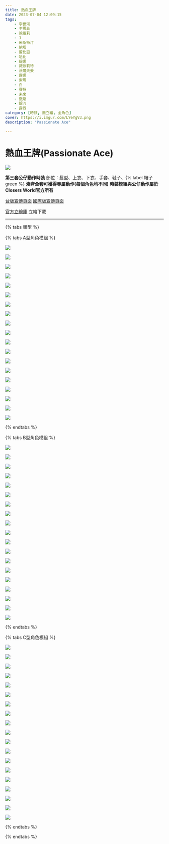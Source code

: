 ```yaml
---
title: 熱血王牌
date: 2023-07-04 12:09:15
tags:
    - 李世河
    - 李雪菲
    - 徐維莉
    - J
    - 米斯特汀
    - 納塔
    - 蕾比亞
    - 哈比
    - 緹娜
    - 薇歐莉特
    - 沃爾夫姜
    - 露娜
    - 索瑪
    - 白
    - 賽特
    - 未來
    - 徹斯
    - 銀河
    - 露西
category: [時裝, 無立繪, 全角色]
cover: https://i.imgur.com/LYeYgV3.png
description: "Passionate Ace"

---
```

# 熱血王牌(Passionate Ace)

![](https://i.imgur.com/LYeYgV3l.png)

**第三套公仔動作時裝**
部位：髮型、上衣、下衣、手套、鞋子、{% label 帽子 green %}
**湊齊全套可獲得專屬動作(每個角色均不同)**
**時裝模組與公仔動作屬於Closers World官方所有**

[台版宣傳頁面](https://www.closers.com.tw/news/%E7%86%B1%E8%BE%A3%E8%BE%A3%E7%9A%84%E5%A4%8F%E5%A4%A9%EF%BC%81%E7%A9%BF%E4%B8%8A%E5%85%A8%E6%96%B0%E6%99%82%E8%A3%9D%E6%88%90%E7%82%BA%E3%80%8C%E7%86%B1%E8%A1%80%E7%8E%8B%E7%89%8C%E3%80%8D-106)
[國際版宣傳頁面](https://www.closersonline.com/news/passionate-ace-imperial-guard-transmitters-755)


[官方立繪庫](https://www.naddic.co.kr/ko/game/cls/fansitekit)
立繪下載

---

{% tabs 類型 %}
<!-- tab 模組A型-->
{% tabs A型角色模組 %}
<!-- tab 李世河(Seha)-->
[![](https://i.imgur.com/dy5oGq5h.png)](https://i.imgur.com/dy5oGq5.png)
<!-- endtab -->
<!-- tab 李雪菲(Seulbi)-->
[![](https://i.imgur.com/q5qhVGKh.png)](https://i.imgur.com/q5qhVGK.png)
<!-- endtab -->
<!-- tab 徐維莉(Yuri)-->
[![](https://i.imgur.com/OhVWfgQh.png)](https://i.imgur.com/OhVWfgQ.png)
<!-- endtab -->
<!-- tab J-->
[![](https://i.imgur.com/wA3gCz9h.png)](https://i.imgur.com/wA3gCz9.png)
<!-- endtab -->
<!-- tab 米斯特汀(Tein)-->
[![](https://i.imgur.com/AFLs2qRh.png)](https://i.imgur.com/AFLs2qR.png)
<!-- endtab -->
<!-- tab 納塔(Nata)-->
[![](https://i.imgur.com/Bp0IUMCh.png)](https://i.imgur.com/Bp0IUMC.png)
<!-- endtab -->
<!-- tab 蕾比雅(Levia)-->
[![](https://i.imgur.com/gUojkf8h.png)](https://i.imgur.com/gUojkf8.png)
<!-- endtab -->
<!-- tab 哈比(Harpy)-->
[![](https://i.imgur.com/owknDYkh.png)](https://i.imgur.com/owknDYk.png)
<!-- endtab -->
<!-- tab 緹娜(Tina)-->
[![](https://i.imgur.com/MWWE2UPh.png)](https://i.imgur.com/MWWE2UP.png)
<!-- endtab -->
<!-- tab 薇歐莉特(Violet)-->
[![](https://i.imgur.com/AbIViMrh.png)](https://i.imgur.com/AbIViMr.png)
<!-- endtab -->
<!-- tab 沃爾夫姜(Wolfgang)-->
[![](https://i.imgur.com/neK6Fh8h.png)](https://i.imgur.com/neK6Fh8.png)
<!-- endtab -->
<!-- tab 露娜(Luna)-->
[![](https://i.imgur.com/dzJSF7uh.png)](https://i.imgur.com/dzJSF7u.png)
<!-- endtab -->
<!-- tab 索瑪(Soma)-->
[![](https://i.imgur.com/zaA6jKQh.png)](https://i.imgur.com/zaA6jKQ.png)
<!-- endtab -->
<!-- tab 白(Bai)-->
[![](https://i.imgur.com/N8XrzKZh.png)](https://i.imgur.com/N8XrzKZ.png)
<!-- endtab -->
<!-- tab 賽特(Seth)-->
[![](https://i.imgur.com/a0qY4R1h.png)](https://i.imgur.com/a0qY4R1.png)
<!-- endtab -->
<!-- tab 未來(Mirae)-->
[![](https://i.imgur.com/EjJ2xJTh.png)](https://i.imgur.com/EjJ2xJT.png)
<!-- endtab -->
<!-- tab 徹斯(Chulsoo)-->
[![](https://i.imgur.com/Y28hB2Zh.png)](https://i.imgur.com/Y28hB2Z.png)
<!-- endtab -->
<!-- tab 銀河(Eunha)-->
[![](https://i.imgur.com/oDMwLWjh.png)](https://i.imgur.com/oDMwLWj.png)
<!-- endtab -->
<!-- tab 露西(Lucy)-->
[![](https://i.imgur.com/2ylGuv9h.png)](https://i.imgur.com/2ylGuv9.png)
<!-- endtab -->
{% endtabs %}
<!-- endtab -->

<!-- tab 模組B型-->
{% tabs B型角色模組 %}
<!-- tab 李世河(Seha)-->
[![](https://i.imgur.com/LSRS5uxh.png)](https://i.imgur.com/LSRS5ux.png)
<!-- endtab -->
<!-- tab 李雪菲(Seulbi)-->
[![](https://i.imgur.com/Q5kw0j9h.png)](https://i.imgur.com/Q5kw0j9.png)
<!-- endtab -->
<!-- tab 徐維莉(Yuri)-->
[![](https://i.imgur.com/o8lOTWlh.png)](https://i.imgur.com/o8lOTWl.png)
<!-- endtab -->
<!-- tab J-->
[![](https://i.imgur.com/eMh8xE5h.png)](https://i.imgur.com/eMh8xE5.png)
<!-- endtab -->
<!-- tab 米斯特汀(Tein)-->
[![](https://i.imgur.com/ADB558Uh.png)](https://i.imgur.com/ADB558U.png)
<!-- endtab -->
<!-- tab 納塔(Nata)-->
[![](https://i.imgur.com/dh5WsITh.png)](https://i.imgur.com/dh5WsIT.png)
<!-- endtab -->
<!-- tab 蕾比雅(Levia)-->
[![](https://i.imgur.com/R5WA9Ewh.png)](https://i.imgur.com/R5WA9Ew.png)
<!-- endtab -->
<!-- tab 哈比(Harpy)-->
[![](https://i.imgur.com/BJIf1j8h.png)](https://i.imgur.com/BJIf1j8.png)
<!-- endtab -->
<!-- tab 緹娜(Tina)-->
[![](https://i.imgur.com/vTVIrw6h.png)](https://i.imgur.com/vTVIrw6.png)
<!-- endtab -->
<!-- tab 薇歐莉特(Violet)-->
[![](https://i.imgur.com/lfVxtKYh.png)](https://i.imgur.com/lfVxtKY.png)
<!-- endtab -->
<!-- tab 沃爾夫姜(Wolfgang)-->
[![](https://i.imgur.com/vi65yHxh.png)](https://i.imgur.com/vi65yHx.png)
<!-- endtab -->
<!-- tab 露娜(Luna)-->
[![](https://i.imgur.com/pnb3gz6h.png)](https://i.imgur.com/pnb3gz6.png)
<!-- endtab -->
<!-- tab 索瑪(Soma)-->
[![](https://i.imgur.com/iuN24Uih.png)](https://i.imgur.com/iuN24Ui.png)
<!-- endtab -->
<!-- tab 白(Bai)-->
[![](https://i.imgur.com/fPbhCEah.png)](https://i.imgur.com/fPbhCEa.png)
<!-- endtab -->
<!-- tab 賽特(Seth)-->
[![](https://i.imgur.com/MTq2BDvh.png)](https://i.imgur.com/MTq2BDv.png)
<!-- endtab -->
<!-- tab 未來(Mirae)-->
[![](https://i.imgur.com/Xego8XUh.png)](https://i.imgur.com/Xego8XU.png)
<!-- endtab -->
<!-- tab 徹斯(Chulsoo)-->
[![](https://i.imgur.com/HY9VY0Mh.png)](https://i.imgur.com/HY9VY0M.png)
<!-- endtab -->
<!-- tab 銀河(Eunha)-->
[![](https://i.imgur.com/ddRhKzkh.png)](https://i.imgur.com/ddRhKzk.png)
<!-- endtab -->
<!-- tab 露西(Lucy)-->
[![](https://i.imgur.com/LQPmsjKh.png)](https://i.imgur.com/LQPmsjK.png)
<!-- endtab -->
{% endtabs %}
<!-- endtab -->

<!-- tab 模組C型-->
{% tabs C型角色模組 %}
<!-- tab 李世河(Seha)-->
[![](https://i.imgur.com/9o7dXuQh.png)](https://i.imgur.com/9o7dXuQ.png)
<!-- endtab -->
<!-- tab 李雪菲(Seulbi)-->
[![](https://i.imgur.com/YZzggmXh.png)](https://i.imgur.com/YZzggmX.png)
<!-- endtab -->
<!-- tab 徐維莉(Yuri)-->
[![](https://i.imgur.com/xXsK74Ih.png)](https://i.imgur.com/xXsK74I.png)
<!-- endtab -->
<!-- tab J-->
[![](https://i.imgur.com/D5HDLLPh.png)](https://i.imgur.com/D5HDLLP.png)
<!-- endtab -->
<!-- tab 米斯特汀(Tein)-->
[![](https://i.imgur.com/U11O04Dh.png)](https://i.imgur.com/U11O04D.png)
<!-- endtab -->
<!-- tab 納塔(Nata)-->
[![](https://i.imgur.com/B1p7Pilh.png)](https://i.imgur.com/B1p7Pil.png)
<!-- endtab -->
<!-- tab 蕾比雅(Levia)-->
[![](https://i.imgur.com/wYfqfheh.png)](https://i.imgur.com/wYfqfhe.png)
<!-- endtab -->
<!-- tab 哈比(Harpy)-->
[![](https://i.imgur.com/JqRBIWZh.png)](https://i.imgur.com/JqRBIWZ.png)
<!-- endtab -->
<!-- tab 緹娜(Tina)-->
[![](https://i.imgur.com/ZcHaCt5h.png)](https://i.imgur.com/ZcHaCt5.png)
<!-- endtab -->
<!-- tab 薇歐莉特(Violet)-->
[![](https://i.imgur.com/0nokMl2h.png)](https://i.imgur.com/0nokMl2.png)
<!-- endtab -->
<!-- tab 沃爾夫姜(Wolfgang)-->
[![](https://i.imgur.com/jDOGtw5h.png)](https://i.imgur.com/jDOGtw5.png)
<!-- endtab -->
<!-- tab 露娜(Luna)-->
[![](https://i.imgur.com/n5pj3Boh.png)](https://i.imgur.com/n5pj3Bo.png)
<!-- endtab -->
<!-- tab 索瑪(Soma)-->
[![](https://i.imgur.com/aYILUr5h.png)](https://i.imgur.com/aYILUr5.png)
<!-- endtab -->
<!-- tab 白(Bai)-->
[![](https://i.imgur.com/RwALz8xh.png)](https://i.imgur.com/RwALz8x.png)
<!-- endtab -->
<!-- tab 賽特(Seth)-->
[![](https://i.imgur.com/OqX9TBOh.png)](https://i.imgur.com/OqX9TBO.png)
<!-- endtab -->
<!-- tab 未來(Mirae)-->
[![](https://i.imgur.com/raXAUyBh.png)](https://i.imgur.com/raXAUyB.png)
<!-- endtab -->
<!-- tab 徹斯(Chulsoo)-->
[![](https://i.imgur.com/w4zKnlch.png)](https://i.imgur.com/w4zKnlc.png)
<!-- endtab -->
<!-- tab 銀河(Eunha)-->
[![](https://i.imgur.com/my6x61Bh.png)](https://i.imgur.com/my6x61B.png)
<!-- endtab -->
<!-- tab 露西(Lucy)-->
[![](https://i.imgur.com/aRXBjOQh.png)](https://i.imgur.com/aRXBjOQ.png)
<!-- endtab -->
{% endtabs %}
<!-- endtab -->

{% endtabs %}

